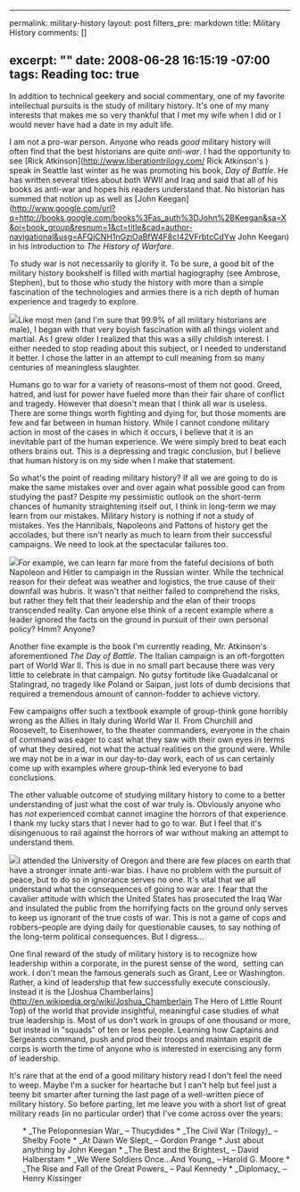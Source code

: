 ----- 
permalink: military-history
layout: post
filters_pre: markdown
title: Military History
comments: []

excerpt: ""
date: 2008-06-28 16:15:19 -07:00
tags: Reading
toc: true
-----
In addition to technical geekery and social commentary, one of my favorite intellectual pursuits is the study of military history. It's one of my many interests that makes me so very thankful that I met my wife when I did or I would never have had a date in my adult life.

I am not a pro-war person. Anyone who reads _good_ military history will often find that the best historians are quite _anti-war_. I had the opportunity to see [Rick Atkinson](http://www.liberationtrilogy.com/ Rick Atkinson's ) speak in Seattle last winter as he was promoting his book, _Day of Battle_. He has written several titles about both WWII and Iraq and said that all of his books as anti-war and hopes his readers understand that. No historian has summed that notion up as well as [John Keegan](http://www.google.com/url?q=http://books.google.com/books%3Fas_auth%3DJohn%2BKeegan&sa=X&oi=book_group&resnum=1&ct=title&cad=author-navigational&usg=AFQjCNH1nGziOaBfW4F8cI42VFrbtcCdYw John Keegan) in his introduction to _The History of Warfare_.

To study war is not necessarily to glorify it. To be sure, a good bit of the military history bookshelf is filled with martial hagiography (see Ambrose, Stephen), but to those who study the history with more than a simple fascination of the technologies and armies there is a rich depth of human experience and tragedy to explore.

![](http://farm4.static.flickr.com/3083/2378828503_8a9e683206_m.jpg)Like most men (and I'm sure that 99.9% of all military historians are male), I began with that very boyish fascination with all things violent and martial. As I grew older I realized that this was a silly childish interest. I either needed to stop reading about this subject, or I needed to understand it better. I chose the latter in an attempt to cull meaning from so many centuries of meaningless slaughter.

Humans go to war for a variety of reasons–most of them not good. Greed, hatred, and lust for power have fueled more than their fair share of conflict and tragedy. However that doesn't mean that I think all war is useless. There are some things worth fighting and dying for, but those moments are few and far between in human history. While I cannot condone military action in most of the cases in which it occurs, I believe that it is an inevitable part of the human experience. We were simply bred to beat each others brains out. This is a depressing and tragic conclusion, but I believe that human history is on my side when I make that statement.

So what's the point of reading military history? If all we are going to do is make the same mistakes over and over again what possible good can from studying the past? Despite my pessimistic outlook on the short-term chances of humanity straightening itself out, I think in long-term we may learn from our mistakes. Military history is nothing if not a study of mistakes. Yes the Hannibals, Napoleons and Pattons of history get the accolades, but there isn't nearly as much to learn from their successful campaigns. We need to look at the spectacular failures too.

![](http://upload.wikimedia.org/wikipedia/commons/thumb/0/0a/Jacques-Louis_David_017.jpg/300px-Jacques-Louis_David_017.jpg)For example, we can learn far more from the fateful decisions of both Napoleon and Hitler to campaign in the Russian winter. While the technical reason for their defeat was weather and logistics, the true cause of their downfall was hubris. It wasn't that neither failed to comprehend the risks, but rather they felt that their leadership and the elan of their troops transcended reality. Can anyone else think of a recent example where a leader ignored the facts on the ground in pursuit of their own personal policy? Hmm? Anyone?

Another fine example is the book I'm currently reading, Mr. Atkinson's aforementioned _The Day of Battle_. The Italian campaign is an oft-forgotten part of World War II. This is due in no small part because there was very little to celebrate in that campaign. No gutsy fortitude like Guadalcanal or Stalingrad, no tragedy like Poland or Saipan, just lots of dumb decisions that required a tremendous amount of cannon-fodder to achieve victory.

Few campaigns offer such a textbook example of group-think gone horribly wrong as the Allies in Italy during World War II. From Churchill and Roosevelt, to Eisenhower, to the theater commanders, everyone in the chain of command was eager to cast what they saw with their own eyes in terms of what they desired, not what the actual realities on the ground were. While we may not be in a war in our day-to-day work, each of us can certainly come up with examples where group-think led everyone to bad conclusions.

The other valuable outcome of studying military history to come to a better understanding of just what the cost of war truly is. Obviously anyone who has _not_ experienced combat cannot imagine the horrors of that experience. I thank my lucky stars that I never had to go to war. But I feel that it's disingenuous to rail against the horrors of war without making an attempt to understand them.

![](http://farm4.static.flickr.com/3272/2338835862_6eed1417f1_m.jpg)I attended the University of Oregon and there are few places on earth that have a stronger innate anti-war bias. I have no problem with the pursuit of peace, but to do so in ignorance serves no one. It's vital that we all understand what the consequences of going to war are. I fear that the cavalier attitude with which the United States has prosecuted the Iraq War and insulated the public from the horrifying facts on the ground only serves to keep us ignorant of the true costs of war. This is not a game of cops and robbers–people are dying daily for questionable causes, to say nothing of the long-term political consequences. But I digress...

One final reward of the study of military history is to recognize how leadership within a corporate, in the purest sense of the word,  setting can work. I don't mean the famous generals such as Grant, Lee or Washington. Rather, a kind of leadership that few successfully execute consciously. Instead it is the [Joshua Chamberlains](http://en.wikipedia.org/wiki/Joshua_Chamberlain The Hero of Little Rount Top) of the world that provide insightful, meaningful case studies of what true leadership is. Most of us don't work in groups of one thousand or more, but instead in "squads" of ten or less people. Learning how Captains and Sergeants command, push and prod their troops and maintain esprit de corps is worth the time of anyone who is interested in exercising any form of leadership.

It's rare that at the end of a good military history read I don't feel the need to weep. Maybe I'm a sucker for heartache but I can't help but feel just a teeny bit smarter after turning the last page of a well-written piece of military history. So before parting, let me leave you with a short list of great military reads (in no particular order) that I've come across over the years:
<ol>
*  _The Peloponnesian War_ – Thucydides
*  _The Civil War (Trilogy)_ – Shelby Foote
*  _At Dawn We Slept_ – Gordon Prange
*  Just about anything by John Keegan
*  _The Best and the Brightest_ – David Halberstam
*  _We Were Soldiers Once...And Young_ – Harold G. Moore
*  _The Rise and Fall of the Great Powers_ – Paul Kennedy
*  _Diplomacy_ – Henry Kissinger
</ol>
